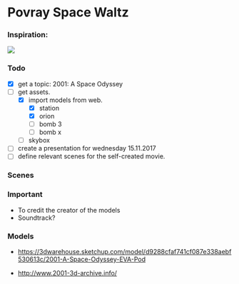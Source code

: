 # Povray Space Waltz 

### Inspiration: 
[![](http://img.youtube.com/vi/xyjOjT8d8RI/0.jpg)](https://www.youtube.com/watch?v=xyjOjT8d8RI)


### Todo
- [x] get a topic: 2001: A Space Odyssey 
- [ ] get assets.
  - [x] import models from web.
    - [x] station
    - [x] orion
    - [ ] bomb 3
    - [ ] bomb x 
  - [ ] skybox
- [ ] create a presentation for wednesday 15.11.2017 
- [ ] define relevant scenes for the self-created movie.

### Scenes

### Important
- To credit the creator of the models
- Soundtrack?

### Models
- https://3dwarehouse.sketchup.com/model/d9288cfaf741cf087e338aebf530613c/2001-A-Space-Odyssey-EVA-Pod

- http://www.2001-3d-archive.info/
